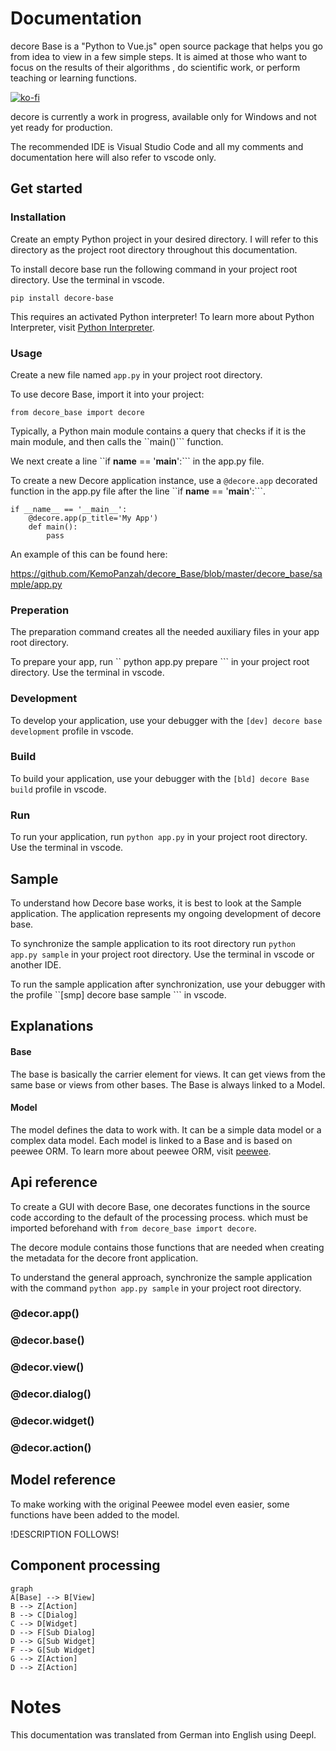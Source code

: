 # Documentation
decore Base is a "Python to Vue.js" open source package that helps you go from idea to view in a few simple steps. It is aimed at those who want to focus on the results of their algorithms , do scientific work, or perform teaching or learning functions.

[![ko-fi](https://ko-fi.com/img/githubbutton_sm.svg)](https://ko-fi.com/P5P2JCC5B)

decore is currently a work in progress, available only for Windows and not yet ready for production.

The recommended IDE is Visual Studio Code and all my comments and documentation here will also refer to vscode only.

## Get started
### Installation
Create an empty Python project in your desired directory. I will refer to this directory as the project root directory throughout this documentation.

To install decore base run the following command in your project root directory. Use the terminal in vscode.

```
pip install decore-base
```

This requires an activated Python interpreter! To learn more about Python Interpreter, visit [Python Interpreter](https://code.visualstudio.com/docs/python/environments).

### Usage
Create a new file named ``app.py`` in your project root directory.

To use decore Base, import it into your project:

```
from decore_base import decore
```

Typically, a Python main module contains a query that checks if it is the main module, and then calls the ``main()``` function.

We next create a line ``if __name__ == '__main__':``` in the app.py file.

To create a new Decore application instance, use a ``@decore.app`` decorated function in the app.py file after the line ``if __name__ == '__main__':```.

```
if __name__ == '__main__':
    @decore.app(p_title='My App')
    def main():
        pass
```

An example of this can be found here:

https://github.com/KemoPanzah/decore_Base/blob/master/decore_base/sample/app.py

### Preperation
The preparation command creates all the needed auxiliary files in your app root directory.

To prepare your app, run `` python app.py prepare ``` in your project root directory. Use the terminal in vscode.

### Development
To develop your application, use your debugger with the ``` [dev] decore base development ``` profile in vscode.

### Build
To build your application, use your debugger with the ``` [bld] decore Base build ``` profile in vscode.

### Run
To run your application, run ``` python app.py ``` in your project root directory. Use the terminal in vscode.

## Sample
To understand how Decore base works, it is best to look at the Sample application. The application represents my ongoing development of decore base.

To synchronize the sample application to its root directory run ``python app.py sample`` in your project root directory. Use the terminal in vscode or another IDE.

To run the sample application after synchronization, use your debugger with the profile ``[smp] decore base sample ``` in vscode.

## Explanations

#### Base
The base is basically the carrier element for views. It can get views from the same base or views from other bases. The Base is always linked to a Model.

#### Model
The model defines the data to work with. It can be a simple data model or a complex data model. Each model is linked to a Base and is based on peewee ORM. To learn more about peewee ORM, visit [peewee](http://docs.peewee-orm.com/en/latest/).

## Api reference
To create a GUI with decore Base, one decorates functions in the source code according to the default of the processing process. which must be imported beforehand with ``from decore_base import decore``.

The decore module contains those functions that are needed when creating the metadata for the decore front application.

To understand the general approach, synchronize the sample application with the command ``python app.py sample`` in your project root directory.

### @decor.app()
### @decor.base()
### @decor.view()
### @decor.dialog()
### @decor.widget()
### @decor.action()

## Model reference
To make working with the original Peewee model even easier, some functions have been added to the model.

!DESCRIPTION FOLLOWS!

## Component processing
```mermaid
graph
A[Base] --> B[View]
B --> Z[Action]
B --> C[Dialog]
C --> D[Widget]
D --> F[Sub Dialog]
D --> G[Sub Widget]
F --> G[Sub Widget]
G --> Z[Action]
D --> Z[Action]
```

# Notes
This documentation was translated from German into English using Deepl.